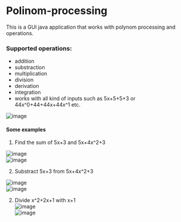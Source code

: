# Polinom-processing
This is a GUI java application that works with polynom processing and operations.  
### Supported  operations:
-  addition
-  substraction
-  multiplication
-  division
-  derivation
-  integration
-  works with all kind of inputs such as 5x+5+5+3 or 44x^0+44+44x+44x^1 etc.  

![image](https://user-images.githubusercontent.com/37183688/41982254-a10649ea-7a33-11e8-9e49-e7961b1027d6.png)  

#### Some examples
1) Find the sum of 5x+3 and 5x+4x^2+3  

![image](https://user-images.githubusercontent.com/37183688/41982417-0abce1be-7a34-11e8-86a8-e71d2e0fb309.png)    
![image](https://user-images.githubusercontent.com/37183688/41982436-139af47e-7a34-11e8-8b1a-937a80119650.png)    

2) Substract 5x+3 from 5x+4x^2+3   

![image](https://user-images.githubusercontent.com/37183688/41982511-501a33e2-7a34-11e8-8f16-fc39184e6146.png)  
![image](https://user-images.githubusercontent.com/37183688/41982515-523af3be-7a34-11e8-9b43-1acdd5d7d3f3.png)    

2) Divide x^2+2x+1 with x+1  
![image](https://user-images.githubusercontent.com/37183688/41982620-949541f6-7a34-11e8-9dcf-d7cdf13f8e19.png)  
![image](https://user-images.githubusercontent.com/37183688/41982626-96b7625c-7a34-11e8-8115-df560c64c262.png)  

